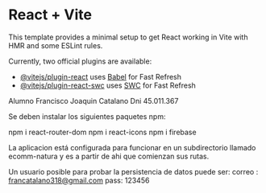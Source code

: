 # React + Vite

This template provides a minimal setup to get React working in Vite with HMR and some ESLint rules.

Currently, two official plugins are available:

- [@vitejs/plugin-react](https://github.com/vitejs/vite-plugin-react/blob/main/packages/plugin-react/README.md) uses [Babel](https://babeljs.io/) for Fast Refresh
- [@vitejs/plugin-react-swc](https://github.com/vitejs/vite-plugin-react-swc) uses [SWC](https://swc.rs/) for Fast Refresh

Alumno Francisco Joaquin Catalano Dni 45.011.367

Se deben instalar los siguientes paquetes npm:

npm i react-router-dom
npm i react-icons 
npm i firebase

La aplicacion está configurada para funcionar en un subdirectorio llamado ecomm-natura y es a partir de ahi que comienzan sus rutas.

Un usuario posible para probar la persistencia de datos puede ser:
correo : francatalano318@gmail.com
pass: 123456